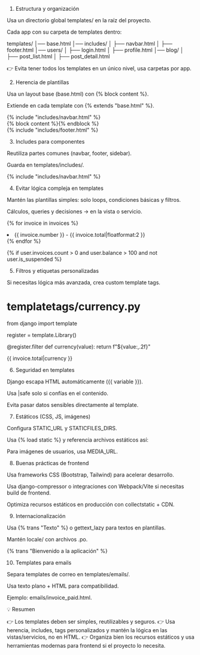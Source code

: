 1. Estructura y organización

Usa un directorio global templates/ en la raíz del proyecto.

Cada app con su carpeta de templates dentro:

templates/
│── base.html
│── includes/
│   ├── navbar.html
│   ├── footer.html
│── users/
│   ├── login.html
│   ├── profile.html
│── blog/
│   ├── post_list.html
│   ├── post_detail.html


👉 Evita tener todos los templates en un único nivel, usa carpetas por app.

2. Herencia de plantillas

Usa un layout base (base.html) con {% block content %}.

Extiende en cada template con {% extends "base.html" %}.

<!-- base.html -->
<html>
<head>
  <title>{% block title %}Mi Proyecto{% endblock %}</title>
</head>
<body>
  {% include "includes/navbar.html" %}
  <main>{% block content %}{% endblock %}</main>
  {% include "includes/footer.html" %}
</body>
</html>

3. Includes para componentes

Reutiliza partes comunes (navbar, footer, sidebar).

Guarda en templates/includes/.

{% include "includes/navbar.html" %}

4. Evitar lógica compleja en templates

Mantén las plantillas simples: solo loops, condiciones básicas y filtros.

Cálculos, queries y decisiones → en la vista o servicio.

<!-- ✅ Bien -->
{% for invoice in invoices %}
  <li>{{ invoice.number }} - {{ invoice.total|floatformat:2 }}</li>
{% endfor %}

<!-- ❌ Mal -->
{% if user.invoices.count > 0 and user.balance > 100 and not user.is_suspended %}

5. Filtros y etiquetas personalizadas

Si necesitas lógica más avanzada, crea custom template tags.

# templatetags/currency.py
from django import template

register = template.Library()

@register.filter
def currency(value):
    return f"${value:,.2f}"

{{ invoice.total|currency }}

6. Seguridad en templates

Django escapa HTML automáticamente ({{ variable }}).

Usa |safe solo si confías en el contenido.

Evita pasar datos sensibles directamente al template.

7. Estáticos (CSS, JS, imágenes)

Configura STATIC_URL y STATICFILES_DIRS.

Usa {% load static %} y referencia archivos estáticos así:

<link rel="stylesheet" href="{% static 'css/main.css' %}">
<script src="{% static 'js/app.js' %}"></script>


Para imágenes de usuarios, usa MEDIA_URL.

8. Buenas prácticas de frontend

Usa frameworks CSS (Bootstrap, Tailwind) para acelerar desarrollo.

Usa django-compressor o integraciones con Webpack/Vite si necesitas build de frontend.

Optimiza recursos estáticos en producción con collectstatic + CDN.

9. Internacionalización

Usa {% trans "Texto" %} o gettext_lazy para textos en plantillas.

Mantén locale/ con archivos .po.

<p>{% trans "Bienvenido a la aplicación" %}</p>

10. Templates para emails

Separa templates de correo en templates/emails/.

Usa texto plano + HTML para compatibilidad.

Ejemplo: emails/invoice_paid.html.

💡 Resumen

👉 Los templates deben ser simples, reutilizables y seguros.
👉 Usa herencia, includes, tags personalizados y mantén la lógica en las vistas/servicios, no en HTML.
👉 Organiza bien los recursos estáticos y usa herramientas modernas para frontend si el proyecto lo necesita.